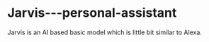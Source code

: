 # Jarvis---personal-assistant
Jarvis  is an AI based basic model which is little bit similar to Alexa. 
